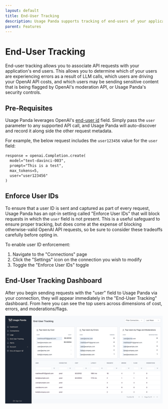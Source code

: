```yaml
---
layout: default
title: End-User Tracking
description: Usage Panda supports tracking of end-users of your application and association with OpenAI costs, errors, and content moderation.
parent: Features
---
```


# End-User Tracking

End-user tracking allows you to associate API requests with your application's end users. This allows you to determine which of your users are experiencing errors as a result of LLM calls, which users are driving your OpenAI API costs, and which users may be sending sensitive content that is being flagged by OpenAI's moderation API, or Usage Panda's security controls.

## Pre-Requisites
Usage Panda leverages OpenAI's [end-user id](https://platform.openai.com/docs/guides/safety-best-practices/end-user-ids) field. Simply pass the `user` parameter to any supported API call, and Usage Panda will auto-discover and record it along side the other request metadata.

For example, the below request includes the `user123456` value for the `user` field:
```
response = openai.Completion.create(
  model="text-davinci-003",
  prompt="This is a test",
  max_tokens=5,
  user="user123456"
)
```

## Enforce User IDs
To ensure that a user ID is sent and captured as part of every request, Usage Panda has an opt-in setting called "Enforce User IDs" that will block requests in which the `user` field is not present. This is a useful safeguard to ensure proper tracking, but does come at the expense of blocking otherwise-valid OpenAI API requests, so be sure to consider these tradeoffs carefully before opting in.

To enable user ID enforcement:

1. Navigate to the "Connections" page
2. Click the "Settings" icon on the connection you wish to modify
3. Toggle the "Enforce User IDs" toggle

## End-User Tracking Dashboard
After you begin sending requests with the "user" field to Usage Panda via your connection, they will appear immediately in the "End-User Tracking" dashboard. From here you can see the top users across dimensions of cost, errors, and moderations/flags.

![Usage Panda End-User Tracking Dashboard](../assets/images/usage-panda-openai-end-user-tracking.png)